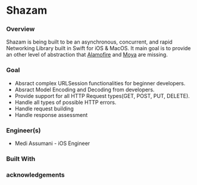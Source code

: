 # Shazam

### Overview
Shazam is being built to be an asynchronous, concurrent, and rapid Networking Library built in Swift for iOS & MacOS. It main goal is to provide an other level of abstraction that <a href="https://github.com/Alamofire/Alamofire">Alamofire</a> and <a href="https://github.com/Moya/Moya">Moya</a> are missing.
### Goal

* Absract complex URLSession functionalities for beginner developers.
* Absract Model Encoding and Decoding from developers.
* Provide support for all HTTP Request types(GET, POST, PUT, DELETE).
* Handle all types of possible HTTP errors.
* Handle request building
* Handle response assessment

### Engineer(s)

* Medi Assumani - iOS Engineer


### Built With


### acknowledgements


